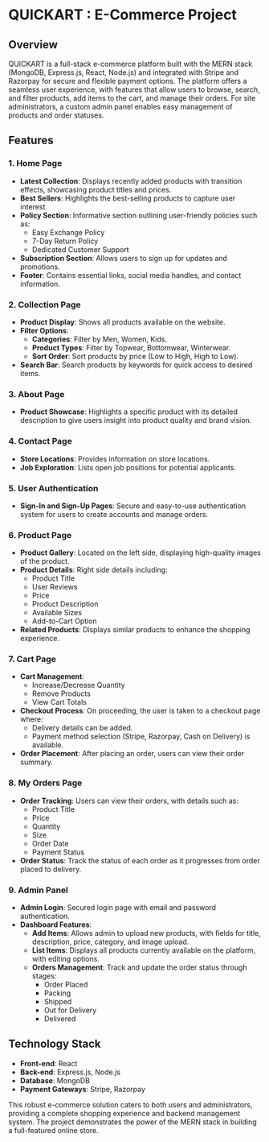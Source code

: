 # QUICKART : E-Commerce Project

## Overview
QUICKART is a full-stack e-commerce platform built with the MERN stack (MongoDB, Express.js, React, Node.js) and integrated with Stripe and Razorpay for secure and flexible payment options. The platform offers a seamless user experience, with features that allow users to browse, search, and filter products, add items to the cart, and manage their orders. For site administrators, a custom admin panel enables easy management of products and order statuses.

## Features

### 1. Home Page
- **Latest Collection**: Displays recently added products with transition effects, showcasing product titles and prices.
- **Best Sellers**: Highlights the best-selling products to capture user interest.
- **Policy Section**: Informative section outlining user-friendly policies such as:
  - Easy Exchange Policy
  - 7-Day Return Policy
  - Dedicated Customer Support
- **Subscription Section**: Allows users to sign up for updates and promotions.
- **Footer**: Contains essential links, social media handles, and contact information.

### 2. Collection Page
- **Product Display**: Shows all products available on the website.
- **Filter Options**:
  - **Categories**: Filter by Men, Women, Kids.
  - **Product Types**: Filter by Topwear, Bottomwear, Winterwear.
  - **Sort Order**: Sort products by price (Low to High, High to Low).
- **Search Bar**: Search products by keywords for quick access to desired items.

### 3. About Page
- **Product Showcase**: Highlights a specific product with its detailed description to give users insight into product quality and brand vision.

### 4. Contact Page
- **Store Locations**: Provides information on store locations.
- **Job Exploration**: Lists open job positions for potential applicants.

### 5. User Authentication
- **Sign-In and Sign-Up Pages**: Secure and easy-to-use authentication system for users to create accounts and manage orders.

### 6. Product Page
- **Product Gallery**: Located on the left side, displaying high-quality images of the product.
- **Product Details**: Right side details including:
  - Product Title
  - User Reviews
  - Price
  - Product Description
  - Available Sizes
  - Add-to-Cart Option
- **Related Products**: Displays similar products to enhance the shopping experience.

### 7. Cart Page
- **Cart Management**:
  - Increase/Decrease Quantity
  - Remove Products
  - View Cart Totals
- **Checkout Process**: On proceeding, the user is taken to a checkout page where:
  - Delivery details can be added.
  - Payment method selection (Stripe, Razorpay, Cash on Delivery) is available.
- **Order Placement**: After placing an order, users can view their order summary.

### 8. My Orders Page
- **Order Tracking**: Users can view their orders, with details such as:
  - Product Title
  - Price
  - Quantity
  - Size
  - Order Date
  - Payment Status
- **Order Status**: Track the status of each order as it progresses from order placed to delivery.

### 9. Admin Panel
- **Admin Login**: Secured login page with email and password authentication.
- **Dashboard Features**:
  - **Add Items**: Allows admin to upload new products, with fields for title, description, price, category, and image upload.
  - **List Items**: Displays all products currently available on the platform, with editing options.
  - **Orders Management**: Track and update the order status through stages:
    - Order Placed
    - Packing
    - Shipped
    - Out for Delivery
    - Delivered

## Technology Stack
- **Front-end**: React
- **Back-end**: Express.js, Node.js
- **Database**: MongoDB
- **Payment Gateways**: Stripe, Razorpay

This robust e-commerce solution caters to both users and administrators, providing a complete shopping experience and backend management system. The project demonstrates the power of the MERN stack in building a full-featured online store.
